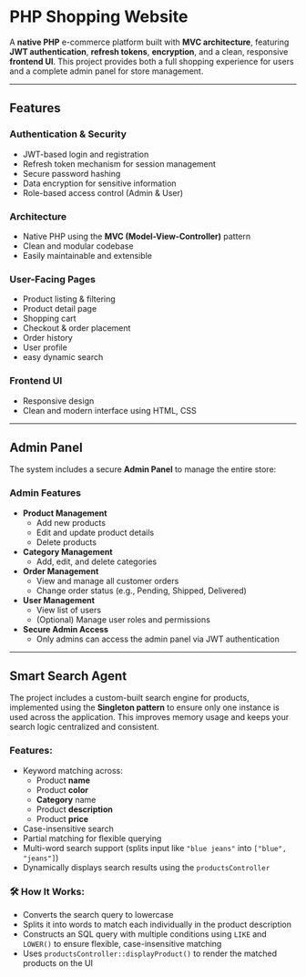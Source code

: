 #  PHP Shopping Website

A **native PHP** e-commerce platform built with **MVC architecture**, featuring **JWT authentication**, **refresh tokens**, **encryption**, and a clean, responsive **frontend UI**. This project provides both a full shopping experience for users and a complete admin panel for store management.

---

##  Features

###  Authentication & Security
- JWT-based login and registration
- Refresh token mechanism for session management
- Secure password hashing
- Data encryption for sensitive information
- Role-based access control (Admin & User)

###  Architecture
- Native PHP using the **MVC (Model-View-Controller)** pattern
- Clean and modular codebase
- Easily maintainable and extensible

###  User-Facing Pages
- Product listing & filtering
- Product detail page
- Shopping cart
- Checkout & order placement
- Order history
- User profile
-  easy dynamic search

###  Frontend UI
- Responsive design
- Clean and modern interface using HTML, CSS


---

##  Admin Panel

The system includes a secure **Admin Panel** to manage the entire store:

###  Admin Features
- **Product Management**
  - Add new products
  - Edit and update product details
  - Delete products
- **Category Management**
  - Add, edit, and delete categories
- **Order Management**
  - View and manage all customer orders
  - Change order status (e.g., Pending, Shipped, Delivered)
- **User Management**
  - View list of users
  - (Optional) Manage user roles and permissions
- **Secure Admin Access**
  - Only admins can access the admin panel via JWT authentication

---

##  Smart Search Agent

The project includes a custom-built search engine for products, implemented using the **Singleton pattern** to ensure only one instance is used across the application. This improves memory usage and keeps your search logic centralized and consistent.

###  Features:
- Keyword matching across:
  -  Product **name**
  -  Product **color**
  -  **Category** name
  -  Product **description**
  -  Product **price**
-  Case-insensitive search
-  Partial matching for flexible querying
-  Multi-word search support (splits input like `"blue jeans"` into `["blue", "jeans"]`)
-  Dynamically displays search results using the `productsController`

### 🛠️ How It Works:
- Converts the search query to lowercase
- Splits it into words to match each individually in the product description
- Constructs an SQL query with multiple conditions using `LIKE` and `LOWER()` to ensure flexible, case-insensitive matching
- Uses `productsController::displayProduct()` to render the matched products on the UI
